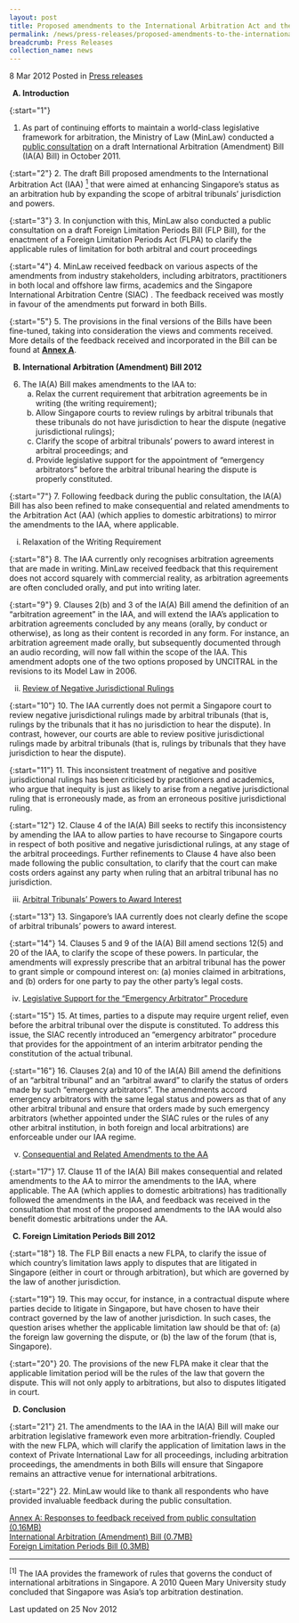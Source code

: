 ```yaml
---
layout: post
title: Proposed amendments to the International Arbitration Act and the new Foreign Limitation Periods Act
permalink: /news/press-releases/proposed-amendments-to-the-international-arbitration-act-and-the-new-foreign-limitation-periods-act
breadcrumb: Press Releases
collection_name: news
---
```



8 Mar 2012 Posted in [Press releases](/news/press-releases)


<ol style="list-style-type: upper-alpha; font-weight: bold;">
<li>Introduction</li>
</ol>


{:start="1"}
1. As part of continuing efforts to maintain a world-class legislative framework for arbitration, the Ministry of Law (MinLaw) conducted a [public consultation](/news/public-consultations/public-consultation-on-proposed-amendments-to-the-international-arbitration-act-and-proposed) on a draft International Arbitration (Amendment) Bill (IA(A) Bill) in October 2011.


{:start="2"}
2. The draft Bill proposed amendments to the International Arbitration Act (IAA) <a href="#fn1"><sup>1</sup></a> that were aimed at enhancing Singapore’s status as an arbitration hub by expanding the scope of arbitral tribunals’ jurisdiction and powers.  


{:start="3"}
3. In conjunction with this, MinLaw also conducted a public consultation on a draft Foreign Limitation Periods Bill (FLP Bill), for the enactment of a Foreign Limitation Periods Act (FLPA) to clarify the applicable rules of limitation for both arbitral and court proceedings


{:start="4"}
4. MinLaw received feedback on various aspects of the amendments from industry  stakeholders, including arbitrators, practitioners in both local and offshore law firms, academics and the Singapore International Arbitration Centre (SIAC) . The feedback received was mostly in favour of the amendments put forward in both Bills.


{:start="5"}
5. The provisions in the final versions of the Bills have been fine-tuned, taking into consideration the views and comments received. More details of the feedback received and  incorporated in the Bill can be found at **<u>Annex A</u>**.


<ol start="2" style="list-style-type: upper-alpha; font-weight: bold;">
<li>International Arbitration (Amendment) Bill 2012</li>
</ol>

<ol start="6">
<li>The IA(A) Bill makes amendments to the IAA to:

<ol style="list-style-type: lower-alpha;">

<li>Relax the current requirement that arbitration agreements be in writing (the writing requirement);</li>

<li>Allow Singapore courts to review rulings by arbitral tribunals that these tribunals do not have jurisdiction to hear the dispute (negative jurisdictional rulings);</li>

<li>Clarify the scope of arbitral tribunals’ powers to award interest in arbitral proceedings; and </li>

<li>Provide legislative support for the appointment of “emergency arbitrators” before the arbitral tribunal hearing the dispute is properly constituted.</li>


</ol>

</li>
</ol>


{:start="7"}
7. Following feedback during the public consultation, the IA(A) Bill has also been refined to make consequential and related amendments to the Arbitration Act (AA) (which applies to domestic arbitrations) to mirror the amendments to the IAA, where applicable.


<ol style="list-style-type: lower-roman">
<li>Relaxation of the Writing Requirement</li>
</ol>

{:start="8"}
8. The IAA currently only recognises arbitration agreements that are made in writing. MinLaw received feedback that this requirement does not accord squarely with commercial reality, as arbitration agreements are often concluded orally, and put into writing later.

{:start="9"}
9. Clauses 2(b) and 3 of the IA(A) Bill amend the definition of an “arbitration agreement” in the IAA, and will extend the IAA’s application to arbitration agreements concluded by any means (orally, by conduct or otherwise), as long as their content is recorded in any form. For instance, an arbitration agreement made orally, but subsequently documented through an audio recording, will now fall within the scope of the IAA. This amendment adopts one of the two options proposed by UNCITRAL in the revisions to its Model Law in 2006.


<ol start="2" style="list-style-type: lower-roman">
<li><u>Review of Negative Jurisdictional Rulings</u></li>
</ol>

{:start="10"}
10. The IAA currently does not permit a Singapore court to review negative jurisdictional rulings made by arbitral tribunals (that is, rulings by the tribunals that it has no jurisdiction to hear the dispute). In contrast, however, our courts are able to review positive jurisdictional rulings made by arbitral tribunals (that is, rulings by tribunals that they have jurisdiction to hear the dispute).

{:start="11"}
11. This inconsistent treatment of negative and positive jurisdictional rulings has been criticised by practitioners and academics, who argue that inequity is just as likely to arise from a negative jurisdictional ruling that is erroneously made, as from an erroneous positive jurisdictional ruling.

{:start="12"}
12. Clause 4 of the IA(A) Bill seeks to rectify this inconsistency by amending the IAA to allow parties to have recourse to Singapore courts in respect of both positive and negative jurisdictional rulings, at any stage of the arbitral proceedings. Further refinements to Clause 4 have also been made following the public consultation, to clarify that the court can make costs orders against any party when ruling that an arbitral tribunal has no jurisdiction.


<ol start="3" style="list-style-type: lower-roman">
<li><u>Arbitral Tribunals’ Powers to Award Interest</u></li>
</ol>

{:start="13"}
13. Singapore’s IAA currently does not clearly define the scope of arbitral tribunals’ powers to award interest.

{:start="14"}
14. Clauses 5 and 9 of the IA(A) Bill amend sections 12(5) and 20 of the IAA, to clarify the scope of these powers. In particular, the amendments will expressly prescribe that an arbitral tribunal has the power to grant simple or compound interest on: (a) monies claimed in arbitrations, and (b) orders for one party to pay the other party’s legal costs.

<ol start="4" style="list-style-type: lower-roman">
<li><u>Legislative Support for the “Emergency Arbitrator” Procedure</u></li>
</ol>


{:start="15"}
15. At times, parties to a dispute may require urgent relief, even before the arbitral tribunal over the dispute is constituted. To address this issue, the SIAC recently introduced an “emergency arbitrator” procedure that provides for the appointment of an interim arbitrator pending the constitution of the actual tribunal. 


{:start="16"}
16. Clauses 2(a) and 10 of the IA(A) Bill amend the definitions of an “arbitral tribunal” and an “arbitral award” to clarify the status of orders made by such “emergency arbitrators”. The amendments accord emergency arbitrators with the same legal status and powers as that of any other arbitral tribunal and ensure that orders made by such emergency arbitrators (whether appointed under the SIAC rules or the rules of any other arbitral institution, in both foreign and local arbitrations) are enforceable under our IAA regime.


<ol start="5" style="list-style-type: lower-roman">
<li><u>Consequential and Related Amendments to the AA</u></li>
</ol>

{:start="17"}
17. Clause 11 of the IA(A) Bill makes consequential and related amendments to the AA to mirror the amendments to the IAA, where applicable. The AA (which applies to domestic arbitrations) has traditionally followed the amendments in the IAA, and feedback was received in the consultation that most of the proposed amendments to the IAA would also benefit domestic arbitrations under the AA. 



<ol start="3" style="list-style-type: upper-alpha; font-weight: bold;">
<li>Foreign Limitation Periods Bill 2012</li>
</ol>

{:start="18"}
18. The FLP Bill enacts a new FLPA, to clarify the issue of which country’s limitation laws apply to disputes that are litigated in Singapore (either in court or through arbitration), but which are governed by the law of another jurisdiction.

{:start="19"}
19. This may occur, for instance, in a contractual dispute where parties decide to litigate in Singapore, but have chosen to have their contract governed by the law of another jurisdiction. In such cases, the question arises whether the applicable limitation law should be that of: (a) the foreign law governing the dispute, or (b) the law of the forum (that is, Singapore).

{:start="20"}
20. The provisions of the new FLPA make it clear that the applicable limitation period will be the rules of the law that govern the dispute. This will not only apply to arbitrations, but also to disputes litigated in court. 



<ol start="4" style="list-style-type: upper-alpha; font-weight: bold;">
<li>Conclusion</li>
</ol>

{:start="21"}
21. The amendments to the IAA in the IA(A) Bill will make our arbitration legislative framework even more arbitration-friendly. Coupled with the new FLPA, which will clarify the application of limitation laws in the context of Private International Law for all proceedings, including arbitration proceedings, the amendments in both Bills will ensure that Singapore remains an attractive venue for international arbitrations.

{:start="22"}
22. MinLaw would like to thank all respondents who have provided invaluable feedback during the public consultation.


[Annex A: Responses to feedback received from public consultation (0.16MB)](/files/news/press-releases/2012/03/linkclick34ed.pdf)   
[International Arbitration (Amendment) Bill (0.7MB)](/files/news/press-releases/2012/03/linkclick73ec.pdf)      
[Foreign Limitation Periods Bill (0.3MB)](/files/news/press-releases/2012/03/linkclick34d3.pdf)       

---

<p id="fn1"><sup>[1]</sup> The IAA provides the framework of rules that governs the conduct of international arbitrations in Singapore. A 2010 Queen Mary University study concluded that Singapore was Asia’s top arbitration destination.</p>

<p class="right-side-updated">Last updated on 25 Nov 2012</p>
